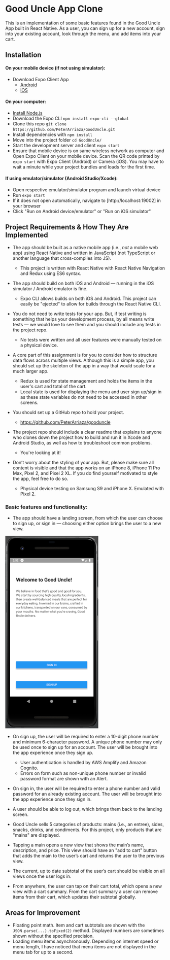 # Good Uncle App Clone

This is an implementation of some basic features found in the Good Uncle App built in React Native. As a user, you can sign up for a new account, sign into your existing account, look through the menu, and add items into your cart.

## Installation

#### On your mobile device (if not using simulator):

- Download Expo Client App
  - [Android](https://play.google.com/store/apps/details?id=host.exp.exponent&referrer=www "Google Play Store")
  - [iOS](https://itunes.apple.com/app/apple-store/id982107779 "App Store")

#### On your computer:

- [Install Node.js](https://nodejs.org/en/ "Node.js download")
- Download the Expo CLI `npm install expo-cli --global`
- Clone this repo `git clone https://github.com/PeterArriaza/GoodUncle.git`
- Install dependencies with `npm install`
- Move into the project folder `cd GoodUncle/`
- Start the development server and client `expo start`
- Ensure that mobile device is on same wireless network as computer and Open Expo Client on your mobile device. Scan the QR code printed by `expo start` with Expo Client (Android) or Camera (iOS). You may have to wait a minute while your project bundles and loads for the first time.

#### If using emulator/simulator (Android Studio/Xcode):

- Open respective emulator/simulator program and launch virtual device
- Run `expo start`
- If it does not open automatically, navigate to [http://localhost:19002] in your browser
- Click "Run on Android device/emulator" or "Run on iOS simulator"

## Project Requirements & How They Are Implemented

- The app should be built as a native mobile app (i.e., _not_ a mobile web app) using React Native and written in JavaScript (not TypeScript or another language that cross-compiles into JS).

  - This project is written with React Native with React Native Navigation and Redux using ES6 syntax.

- The app should build on both iOS and Android — running in the iOS simulator / Android emulator is fine.

  - Expo CLI allows builds on both iOS and Android. This project can easily be "ejected" to allow for builds through the React Native CLI.

- You do not need to write tests for your app. But, if test writing is something that helps your development process, by all means write tests — we would love to see them and you should include any tests in the project repo.

  - No tests were written and all user features were manually tested on a physical device.

- A core part of this assignment is for you to consider how to structure data flows across multiple views. Although this is a simple app, you should set up the skeleton of the app in a way that would scale for a much larger app.

  - Redux is used for state management and holds the items in the user's cart and total of the cart.
  - Local state is used for displaying the menu and user sign up/sign in as these state variables do not need to be accessed in other screens.

- You should set up a GitHub repo to hold your project.

  - https://github.com/PeterArriaza/gooduncle

- The project repo should include a clear readme that explains to anyone who clones down the project how to build and run it in Xcode and Android Studio, as well as how to troubleshoot common problems.

  - You're looking at it!

- Don’t worry about the styling of your app. But, please make sure all content is visible and that the app works on an iPhone 8, iPhone 11 Pro Max, Pixel 2, and Pixel 2 XL. If you do find yourself motivated to style the app, feel free to do so.
  - Physical device testing on Samsung S9 and iPhone X. Emulated with Pixel 2.

### Basic features and functionality:

- The app should have a landing screen, from which the user can choose to sign up, or sign in — choosing either option brings the user to a new view.

![alt text](assets\images\landing-screen.png "Landing Screen")

- On sign up, the user will be required to enter a 10-digit phone number and minimum 6-character password. A unique phone number may only be used once to sign up for an account. The user will be brought into the app experience once they sign up.

  - User authentication is handled by AWS Amplify and Amazon Cognito.
  - Errors on form such as non-unique phone number or invalid password format are shown with an Alert.

- On sign in, the user will be required to enter a phone number and valid password for an already existing account. The user will be brought into the app experience once they sign in.

- A user should be able to log out, which brings them back to the landing screen.

- Good Uncle sells 5 categories of products: mains (i.e., an entree), sides, snacks, drinks, and condiments. For this project, only products that are "mains" are displayed.

- Tapping a main opens a new view that shows the main’s name, description, and price. This view should have an "add to cart" button that adds the main to the user’s cart and returns the user to the previous view.

- The current, up to date subtotal of the user’s cart should be visible on all views once the user logs in.

- From anywhere, the user can tap on their cart total, which opens a new view with a cart summary. From the cart summary a user can remove items from their cart, which updates their subtotal globally.

## Areas for Improvement

- Floating point math. Item and cart subtotals are shown with the `JSON.parse(...).toFixed(2)` method. Displayed numbers are sometimes shown without the specified precision.
- Loading menu items asynchronously. Depending on internet speed or menu length, I have noticed that menu items are not displayed in the menu tab for up to a second.
